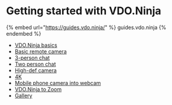 # Getting started with VDO.Ninja

{% embed url="https://guides.vdo.ninja/" %}
guides.vdo.ninja
{% endembed %}

* [VDO.Ninja basics](vdo.ninja-basics.md)
* [Basic remote camera](basic-remote-camera.md)
* [3-person chat](3-person-chat.md)
* [Two person chat](two-person-chat.md)
* [High-def camera](high-def-camera.md)
* [4K](4k.md)
* [Mobile phone camera into webcam](mobile-phone-camera-into-webcam.md)
* [VDO.Ninja to Zoom](vdo.ninja-to-zoom.md)
* [Gallery](gallery.md)
